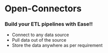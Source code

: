 # Open-Connectors

### Build your ETL pipelines with Ease!!

- Connect to any data source 
- Pull data out of the source
- Store the data anywhere as per requirement